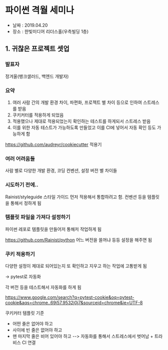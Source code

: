 # 파이썬 격월 세미나
* 날짜 : 2019.04.20 
* 장소 : 한빛미디어 리더스홀(우측빌딩 1층) 

## 1. 귀찮은 프로젝트 셋업 
### 발표자
정겨울(뱅크샐러드, 백엔드 개발자)

### 요약
 1. 여러 사람 간의 개발 환경 차이, 파편화, 프로젝트 별 차이 등으로 인하여 스트레스를 받음
 1. 쿠키커터를 적용하게 되었음
 1. 적용했으나 제대로 적용되었는지 확인하는 테스트를 하게되서 스트레스 받음
 1. 이를 위한 자동 테스트가 가능하도록 만들었고 이를 CI에 넣어서 자동 확인 등도 가능하게 함

 https://github.com/audreyr/cookiecutter 적용기

### 여러 어려움들
사람 별로 다양한 개발 환경, 코딩 컨벤션, 설정 버전 별 차이들 

### 시도하기 전에.. 
Rainist/styleguide  스타일 가이드 먼저 적용해서 통합하려고 함.
컨벤션 등을 템플릿을 통해서 정하게 됨

### 템플릿 파일을 가져다 설정하기
파이썬 레포로 템플릿을 만들어저 통해저 작업하게 됨

https://github.com/Rainist/python
어느 버전을 쓸꺼냐 등등 설정을 해주면 됨 

### 쿠키 적용하기
다양한 설정이 제대로 되어있는지 또 확인하고 지우고 하는 작업에 고통받게 됨

-> pytest로 자동화

각 버전 등을 테스트해서 자동화를 하게 됨

https://www.google.com/search?q=pytest-cookie&oq=pytest-cookie&aqs=chrome..69i57.9532j0j7&sourceid=chrome&ie=UTF-8


쿠키커터 템플릿 기준
 * 어떤 줄은 없어야 하고
 *  사이에 빈 줄은 없어야 하고
 * 맨 마지막 줄은 비어 있어야 하고
--> 자동화를 통해서 스트레스에서 벗어남 + 트라비스 CI 연결

